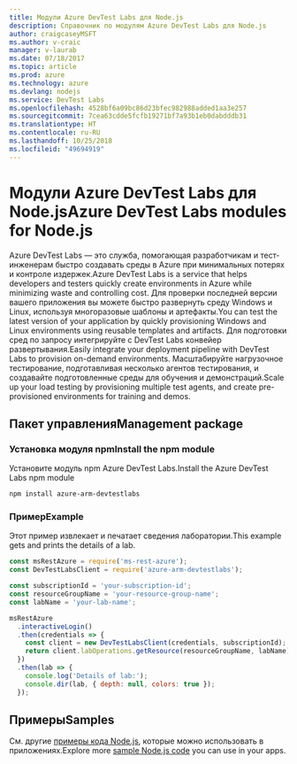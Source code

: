 ```yaml
---
title: Модули Azure DevTest Labs для Node.js
description: Справочник по модулям Azure DevTest Labs для Node.js
author: craigcaseyMSFT
ms.author: v-craic
manager: v-laurab
ms.date: 07/18/2017
ms.topic: article
ms.prod: azure
ms.technology: azure
ms.devlang: nodejs
ms.service: DevTest Labs
ms.openlocfilehash: 4528bf6a09bc86d23bfec982988added1aa3e257
ms.sourcegitcommit: 7cea63cdde5fcfb19271bf7a93b1eb0dabdddb31
ms.translationtype: HT
ms.contentlocale: ru-RU
ms.lasthandoff: 10/25/2018
ms.locfileid: "49694919"
---
```

# <a name="azure-devtest-labs-modules-for-nodejs"></a><span data-ttu-id="4ddec-103">Модули Azure DevTest Labs для Node.js</span><span class="sxs-lookup"><span data-stu-id="4ddec-103">Azure DevTest Labs modules for Node.js</span></span>

<span data-ttu-id="4ddec-104">Azure DevTest Labs — это служба, помогающая разработчикам и тест-инженерам быстро создавать среды в Azure при минимальных потерях и контроле издержек.</span><span class="sxs-lookup"><span data-stu-id="4ddec-104">Azure DevTest Labs is a service that helps developers and testers quickly create environments in Azure while minimizing waste and controlling cost.</span></span> <span data-ttu-id="4ddec-105">Для проверки последней версии вашего приложения вы можете быстро развернуть среду Windows и Linux, используя многоразовые шаблоны и артефакты.</span><span class="sxs-lookup"><span data-stu-id="4ddec-105">You can test the latest version of your application by quickly provisioning Windows and Linux environments using reusable templates and artifacts.</span></span> <span data-ttu-id="4ddec-106">Для подготовки сред по запросу интегрируйте с DevTest Labs конвейер развертывания.</span><span class="sxs-lookup"><span data-stu-id="4ddec-106">Easily integrate your deployment pipeline with DevTest Labs to provision on-demand environments.</span></span> <span data-ttu-id="4ddec-107">Масштабируйте нагрузочное тестирование, подготавливая несколько агентов тестирования, и создавайте подготовленные среды для обучения и демонстраций.</span><span class="sxs-lookup"><span data-stu-id="4ddec-107">Scale up your load testing by provisioning multiple test agents, and create pre-provisioned environments for training and demos.</span></span>

## <a name="management-package"></a><span data-ttu-id="4ddec-108">Пакет управления</span><span class="sxs-lookup"><span data-stu-id="4ddec-108">Management package</span></span>

### <a name="install-the-npm-module"></a><span data-ttu-id="4ddec-109">Установка модуля npm</span><span class="sxs-lookup"><span data-stu-id="4ddec-109">Install the npm module</span></span>

<span data-ttu-id="4ddec-110">Установите модуль npm Azure DevTest Labs.</span><span class="sxs-lookup"><span data-stu-id="4ddec-110">Install the Azure DevTest Labs npm module</span></span>

```bash
npm install azure-arm-devtestlabs
```

### <a name="example"></a><span data-ttu-id="4ddec-111">Пример</span><span class="sxs-lookup"><span data-stu-id="4ddec-111">Example</span></span>

<span data-ttu-id="4ddec-112">Этот пример извлекает и печатает сведения лаборатории.</span><span class="sxs-lookup"><span data-stu-id="4ddec-112">This example gets and prints the details of a lab.</span></span>

```javascript
const msRestAzure = require('ms-rest-azure');
const DevTestLabsClient = require('azure-arm-devtestlabs');

const subscriptionId = 'your-subscription-id';
const resourceGroupName = 'your-resource-group-name';
const labName = 'your-lab-name';

msRestAzure
  .interactiveLogin()
  .then(credentials => {
    const client = new DevTestLabsClient(credentials, subscriptionId);
    return client.labOperations.getResource(resourceGroupName, labName);
  })
  .then(lab => {
    console.log('Details of lab:');
    console.dir(lab, { depth: null, colors: true });
  });
```

## <a name="samples"></a><span data-ttu-id="4ddec-113">Примеры</span><span class="sxs-lookup"><span data-stu-id="4ddec-113">Samples</span></span>

<span data-ttu-id="4ddec-114">См. другие [примеры кода Node.js](https://azure.microsoft.com/resources/samples/?platform=nodejs), которые можно использовать в приложениях.</span><span class="sxs-lookup"><span data-stu-id="4ddec-114">Explore more [sample Node.js code](https://azure.microsoft.com/resources/samples/?platform=nodejs) you can use in your apps.</span></span>

